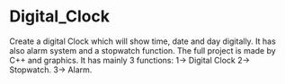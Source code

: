 # Digital_Clock
Create a digital Clock which will show time, date and day digitally. It has also alarm system and a stopwatch function.
The full project is made by C++ and graphics.
It has mainly 3 functions:
1-> Digital Clock
2-> Stopwatch.
3-> Alarm.
